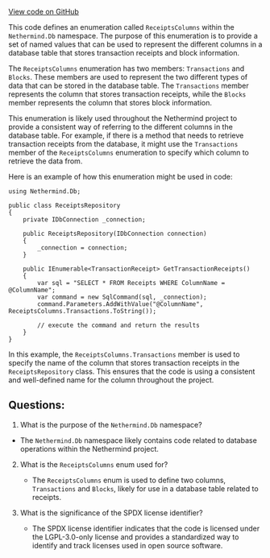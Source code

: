 [View code on GitHub](https://github.com/NethermindEth/nethermind/src/Nethermind/Nethermind.Db/ReceiptsColumns.cs)

This code defines an enumeration called `ReceiptsColumns` within the `Nethermind.Db` namespace. The purpose of this enumeration is to provide a set of named values that can be used to represent the different columns in a database table that stores transaction receipts and block information.

The `ReceiptsColumns` enumeration has two members: `Transactions` and `Blocks`. These members are used to represent the two different types of data that can be stored in the database table. The `Transactions` member represents the column that stores transaction receipts, while the `Blocks` member represents the column that stores block information.

This enumeration is likely used throughout the Nethermind project to provide a consistent way of referring to the different columns in the database table. For example, if there is a method that needs to retrieve transaction receipts from the database, it might use the `Transactions` member of the `ReceiptsColumns` enumeration to specify which column to retrieve the data from.

Here is an example of how this enumeration might be used in code:

```
using Nethermind.Db;

public class ReceiptsRepository
{
    private IDbConnection _connection;

    public ReceiptsRepository(IDbConnection connection)
    {
        _connection = connection;
    }

    public IEnumerable<TransactionReceipt> GetTransactionReceipts()
    {
        var sql = "SELECT * FROM Receipts WHERE ColumnName = @ColumnName";
        var command = new SqlCommand(sql, _connection);
        command.Parameters.AddWithValue("@ColumnName", ReceiptsColumns.Transactions.ToString());

        // execute the command and return the results
    }
}
```

In this example, the `ReceiptsColumns.Transactions` member is used to specify the name of the column that stores transaction receipts in the `ReceiptsRepository` class. This ensures that the code is using a consistent and well-defined name for the column throughout the project.
## Questions: 
 1. What is the purpose of the `Nethermind.Db` namespace?
   - The `Nethermind.Db` namespace likely contains code related to database operations within the Nethermind project.

2. What is the `ReceiptsColumns` enum used for?
   - The `ReceiptsColumns` enum is used to define two columns, `Transactions` and `Blocks`, likely for use in a database table related to receipts.

3. What is the significance of the SPDX license identifier?
   - The SPDX license identifier indicates that the code is licensed under the LGPL-3.0-only license and provides a standardized way to identify and track licenses used in open source software.